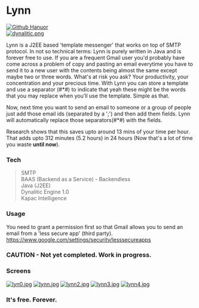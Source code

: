 # Lynn
[![Github Hanuor](https://img.shields.io/badge/Hanuor-Lynn-blue.svg)](https://github.com/hanuor/lynn)       
[![dynalitic.png](https://s24.postimg.org/5ic4dr1dh/dynalitic.png)](https://www.linkedin.com/?trk=nav_logo)

Lynn is a J2EE based 'template messenger' that works on top of SMTP protocol. 
In not so technical terms: Lynn is purely written in Java and is forever free to use. 
If you are a frequent Gmail user you'd probably have come across a problem of copy and pasting an email everytime you have to send it to a new user with the contents being almost the same except maybe two or three words. 
What's at risk you ask? Your productivity, your concentration and your precious time. 
With Lynn you can store a template and use a separator (#*#) to indicate that yeah these might be the words that you may replace when you'll use the template. Simple as that.

Now, next time you want to send an email to someone or a group of people just add those email ids (separated by a ';') and then add them fields. Lynn will automatically replace those separators(#*#) with the fields. 

Research shows that this saves upto around 13 mins of your time per hour. That adds upto 312 minutes (5.2 hours) in 24 hours (Now that's a lot of time you waste **until now**).


### Tech
> SMTP    
> BAAS (Backend as a Service) - Backendless       
> Java (J2EE)         
> Dynalitic Engine 1.0          
> Kapac Intelligence          

### Usage

You need to grant a permission first so that Gmail allows you to send an email from a 'less secure app' (third party).
https://www.google.com/settings/security/lesssecureapps

### CAUTION - Not yet completed. Work in progress.


### Screens        
[![lyn0.jpg](https://s29.postimg.org/gvrmuc56v/lyn0.jpg)](https://postimg.org/image/eefvn2lab/)
[![lynn.jpg](https://s23.postimg.org/69zre81qj/lynn.jpg)](https://postimg.org/image/fuje13r2f/)
[![lynn2.jpg](https://s27.postimg.org/3r2zyyhxf/lynn2.jpg)](https://postimg.org/image/4glsbbigv/)
[![lynn3.jpg](https://s23.postimg.org/7d5x4jb3f/lynn3.jpg)](https://postimg.org/image/ljlnzrlyf/)
[![lynn4.jpg](https://s30.postimg.org/vt88enqoh/lynn4.jpg)](https://postimg.org/image/x89t3drrh/)

### It's free. Forever.
